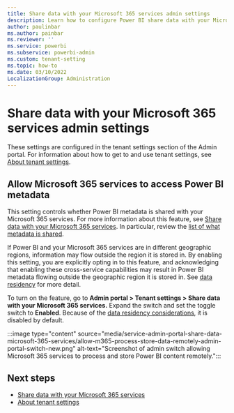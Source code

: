 ```yaml
---
title: Share data with your Microsoft 365 services admin settings
description: Learn how to configure Power BI share data with your Microsoft 365 services admin settings.
author: paulinbar
ms.author: painbar
ms.reviewer: ''
ms.service: powerbi
ms.subservice: powerbi-admin
ms.custom: tenant-setting
ms.topic: how-to
ms.date: 03/10/2022
LocalizationGroup: Administration
---
```


# Share data with your Microsoft 365 services admin settings

These settings are configured in the tenant settings section of the Admin portal. For information about how to get to and use tenant settings, see [About tenant settings](service-admin-portal-about-tenant-settings.md).

## Allow Microsoft 365 services to access Power BI metadata

This setting controls whether Power BI metadata is shared with your Microsoft 365 services. For more information about this feature, see [Share data with your Microsoft 365 services](./admin-share-power-bi-metadata-microsoft-365-services.md). In particular, review the [list of what metadata is shared](./admin-share-power-bi-metadata-microsoft-365-services.md).

If Power BI and your Microsoft 365 services are in different geographic regions, information may flow outside the region it is stored in. By enabling this setting, you are explicitly opting in to this feature, and acknowledging that enabling these cross-service capabilities may result in Power BI metadata flowing outside the geographic region it is stored in. See [data residency](./admin-share-power-bi-metadata-microsoft-365-services.md) for more detail.

To turn on the feature, go to **Admin portal > Tenant settings > Share data with your Microsoft 365 services.** Expand the switch and set the toggle switch to **Enabled**. Because of the [data residency considerations](./admin-share-power-bi-metadata-microsoft-365-services.md), it is disabled by default.

:::image type="content" source="media/service-admin-portal-share-data-microsoft-365-services/allow-m365-process-store-data-remotely-admin-portal-switch-new.png" alt-text="Screenshot of admin switch allowing Microsoft 365 services to process and store Power BI content remotely.":::

## Next steps

* [Share data with your Microsoft 365 services](./admin-share-power-bi-metadata-microsoft-365-services.md)
* [About tenant settings](service-admin-portal-about-tenant-settings.md)